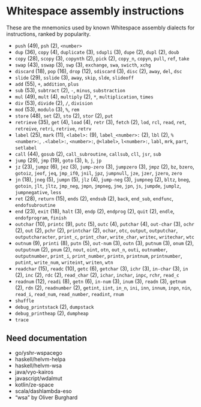 # Whitespace assembly instructions

<!-- Generated by tools/generate_assembly.jq; DO NOT EDIT. -->

These are the mnemonics used by known Whitespace assembly dialects for
instructions, ranked by popularity.

- `push` (49), `psh` (2), `<number>`
- `dup` (36), `copy` (4), `duplicate` (3), `sdupli` (3), `dupe` (2), `dupl` (2), `doub`
- `copy` (28), `scopy` (3), `copynth` (2), `pick` (2), `copy_n`, `copyn`, `pull`, `ref`, `take`
- `swap` (43), `sswap` (3), `swp` (3), `exchange`, `swa`, `swicth`, `xchg`
- `discard` (18), `pop` (16), `drop` (12), `sdiscard` (3), `disc` (2), `away`, `del`, `dsc`
- `slide` (29), `sslide` (3), `away`, `skip`, `slde`, `slideoff`
- `add` (55), `+`, `addition`, `plus`
- `sub` (53), `subtract` (2), `-`, `minus`, `substraction`
- `mul` (49), `mult` (4), `multiply` (2), `*`, `multiplication`, `times`
- `div` (53), `divide` (2), `/`, `division`
- `mod` (53), `modulo` (3), `%`, `rem`
- `store` (48), `set` (2), `sto` (2), `stor` (2), `put`
- `retrieve` (35), `get` (4), `load` (4), `retr` (3), `fetch` (2), `lod`, `rcl`, `read`, `ret`, `retreive`, `retri`, `retrive`, `retrv`
- `label` (25), `mark` (11), `<label>:` (9), `label_<number>:` (2), `lbl` (2), `%<number>:`, `.<label>:`, `<number>:`, `@<label>`, `l<number>:`, `labl`, `mrk`, `part`, `setlabel`
- `call` (44), `gosub` (2), `call_subroutine`, `callsub`, `cll`, `jsr`, `sub`
- `jump` (29), `jmp` (19), `goto` (3), `b`, `j`, `jp`
- `jz` (23), `jumpz` (6), `jez` (3), `jump-zero` (3), `jumpzero` (3), `jmpz` (2), `bz`, `bzero`, `gotoiz`, `jeof`, `jeq`, `jmp_if0`, `jnil`, `jpz`, `jumpnull`, `jze`, `jzer`, `jzero`, `zero`
- `jn` (18), `jneg` (5), `jumpn` (5), `jlz` (4), `jump-neg` (3), `jumpneg` (2), `bltz`, `bneg`, `gotoin`, `jlt`, `jltz`, `jmp_neg`, `jmpn`, `jmpneg`, `jne`, `jpn`, `js`, `jumpde`, `jumplz`, `jumpnegative`, `less`
- `ret` (28), `return` (15), `ends` (2), `endsub` (2), `back`, `end_sub`, `endfunc`, `endofsubroutine`
- `end` (23), `exit` (18), `halt` (3), `endp` (2), `endprog` (2), `quit` (2), `endle`, `endofprogram`, `finish`
- `outchar` (10), `printc` (9), `putc` (5), `outc` (4), `putchar` (4), `out-char` (3), `ochr` (2), `out` (2), `pchr` (2), `printchar` (2), `ochar`, `otc`, `output`, `outputchar`, `outputcharacter`, `print_c`, `print_char`, `write_char`, `writec`, `writechar`, `wtc`
- `outnum` (9), `printi` (8), `putn` (5), `out-num` (3), `outn` (3), `putnum` (3), `onum` (2), `outputnum` (2), `pnum` (2), `nout`, `oint`, `otn`, `out_n`, `outi`, `outnumber`, `outputnumber`, `print_i`, `print_number`, `printn`, `printnum`, `printnumber`, `putint`, `write_num`, `writeint`, `writen`, `wtn`
- `readchar` (15), `readc` (10), `getc` (6), `getchar` (3), `ichr` (3), `in-char` (3), `in` (2), `inc` (2), `rdc` (2), `read_char` (2), `ichar`, `inchar`, `inpc`, `rchr`, `read_c`
- `readnum` (12), `readi` (8), `getn` (6), `in-num` (3), `inum` (3), `readn` (3), `getnum` (2), `rdn` (2), `readnumber` (2), `getint`, `iint`, `in_n`, `ini`, `inn`, `innum`, `inpn`, `nin`, `read_i`, `read_num`, `read_number`, `readint`, `rnum`
- `shuffle`
- `debug_printstack` (2), `dumpstack`
- `debug_printheap` (2), `dumpheap`
- `trace`

## Need documentation

- go/yshr-wspacego
- haskell/helvm-helpa
- haskell/helvm-wsa
- java/vyo-kairos
- javascript/wdalmut
- kotlin/ze-space
- scala/dashlambda-eso
- “wsa” by Oliver Burghard
